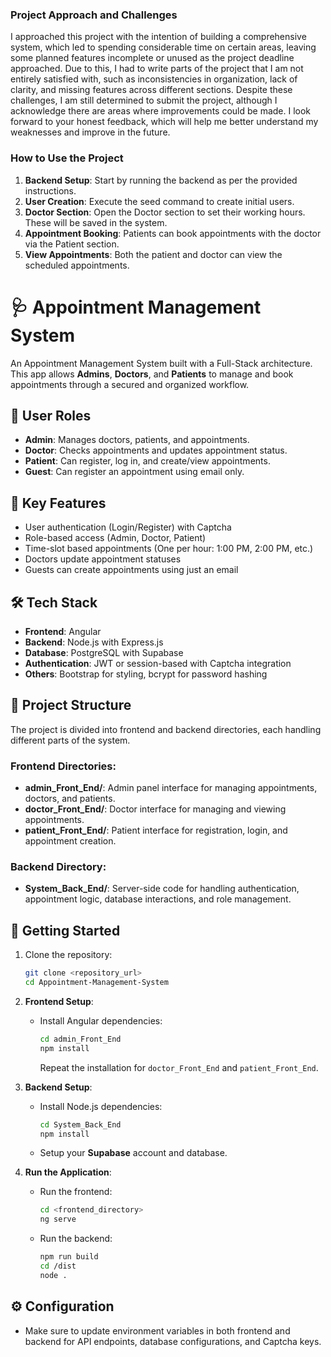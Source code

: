 ### Project Approach and Challenges

I approached this project with the intention of building a comprehensive system, which led to spending considerable time on certain areas, leaving some planned features incomplete or unused as the project deadline approached. Due to this, I had to write parts of the project that I am not entirely satisfied with, such as inconsistencies in organization, lack of clarity, and missing features across different sections. Despite these challenges, I am still determined to submit the project, although I acknowledge there are areas where improvements could be made. I look forward to your honest feedback, which will help me better understand my weaknesses and improve in the future.

### How to Use the Project

1. **Backend Setup**: Start by running the backend as per the provided instructions.
2. **User Creation**: Execute the seed command to create initial users.
3. **Doctor Section**: Open the Doctor section to set their working hours. These will be saved in the system.
4. **Appointment Booking**: Patients can book appointments with the doctor via the Patient section.
5. **View Appointments**: Both the patient and doctor can view the scheduled appointments.




# 🩺 Appointment Management System

An Appointment Management System built with a Full-Stack architecture. This app allows **Admins**, **Doctors**, and **Patients** to manage and book appointments through a secured and organized workflow.

## 👥 User Roles

- **Admin**: Manages doctors, patients, and appointments.
- **Doctor**: Checks appointments and updates appointment status.
- **Patient**: Can register, log in, and create/view appointments.
- **Guest**: Can register an appointment using email only.

## 🧩 Key Features

- User authentication (Login/Register) with Captcha
- Role-based access (Admin, Doctor, Patient)
- Time-slot based appointments (One per hour: 1:00 PM, 2:00 PM, etc.)
- Doctors update appointment statuses
- Guests can create appointments using just an email

## 🛠️ Tech Stack

- **Frontend**: Angular
- **Backend**: Node.js with Express.js
- **Database**: PostgreSQL with Supabase
- **Authentication**: JWT or session-based with Captcha integration
- **Others**: Bootstrap for styling, bcrypt for password hashing

## 📂 Project Structure

The project is divided into frontend and backend directories, each handling different parts of the system.

### Frontend Directories:
- **admin_Front_End/**: Admin panel interface for managing appointments, doctors, and patients.
- **doctor_Front_End/**: Doctor interface for managing and viewing appointments.
- **patient_Front_End/**: Patient interface for registration, login, and appointment creation.

### Backend Directory:
- **System_Back_End/**: Server-side code for handling authentication, appointment logic, database interactions, and role management.

## 🚀 Getting Started

1. Clone the repository:
   ```bash
   git clone <repository_url>
   cd Appointment-Management-System
   ```

2. **Frontend Setup**:
   - Install Angular dependencies:
     ```bash
     cd admin_Front_End
     npm install
     ```
     Repeat the installation for `doctor_Front_End` and `patient_Front_End`.

3. **Backend Setup**:
   - Install Node.js dependencies:
     ```bash
     cd System_Back_End
     npm install
     ```
   - Setup your **Supabase** account and database.

4. **Run the Application**:
   - Run the frontend:
     ```bash
     cd <frontend_directory>
     ng serve
     ```
   - Run the backend:
     ```bash
     npm run build
     cd /dist
     node .
     ```

## ⚙️ Configuration

- Make sure to update environment variables in both frontend and backend for API endpoints, database configurations, and Captcha keys.

